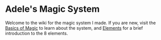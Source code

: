 # Adele's Magic System
Welcome to the wiki for the magic system I made. If you are new, visit the [Basics of Magic](<Magic/Basics of Magic/🧠 Emotions.md>) to learn about the system, and [Elements](<Magic/Elements/⚡️ Shock.md>) for a brief introduction to the 8 elements.